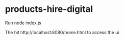 # products-hire-digital
Run node index.js

The hit http://localhost:8080/home.html to access the ui 